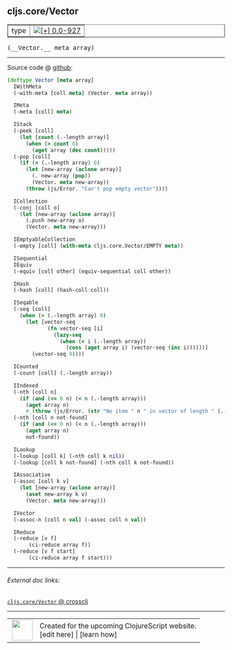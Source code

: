 ## cljs.core/Vector



 <table border="1">
<tr>
<td>type</td>
<td><a href="https://github.com/cljsinfo/cljs-api-docs/tree/0.0-927"><img valign="middle" alt="[+] 0.0-927" title="Added in 0.0-927" src="https://img.shields.io/badge/+-0.0--927-lightgrey.svg"></a> </td>
</tr>
</table>


 <samp>
(__Vector.__ meta array)<br>
</samp>

---







Source code @ [github](https://github.com/clojure/clojurescript/blob/r927/src/cljs/cljs/core.cljs#L1895-L1970):

```clj
(deftype Vector [meta array]
  IWithMeta
  (-with-meta [coll meta] (Vector. meta array))

  IMeta
  (-meta [coll] meta)

  IStack
  (-peek [coll]
    (let [count (.-length array)]
      (when (> count 0)
        (aget array (dec count)))))
  (-pop [coll]
    (if (> (.-length array) 0)
      (let [new-array (aclone array)]
        (. new-array (pop))
        (Vector. meta new-array))
      (throw (js/Error. "Can't pop empty vector"))))

  ICollection
  (-conj [coll o]
    (let [new-array (aclone array)]
      (.push new-array o)
      (Vector. meta new-array)))

  IEmptyableCollection
  (-empty [coll] (with-meta cljs.core.Vector/EMPTY meta))

  ISequential
  IEquiv
  (-equiv [coll other] (equiv-sequential coll other))

  IHash
  (-hash [coll] (hash-coll coll))

  ISeqable
  (-seq [coll]
    (when (> (.-length array) 0)
      (let [vector-seq
             (fn vector-seq [i]
               (lazy-seq
                 (when (< i (.-length array))
                   (cons (aget array i) (vector-seq (inc i))))))]
        (vector-seq 0))))

  ICounted
  (-count [coll] (.-length array))

  IIndexed
  (-nth [coll n]
    (if (and (<= 0 n) (< n (.-length array)))
      (aget array n)
      #_(throw (js/Error. (str "No item " n " in vector of length " (.-length array))))))
  (-nth [coll n not-found]
    (if (and (<= 0 n) (< n (.-length array)))
      (aget array n)
      not-found))

  ILookup
  (-lookup [coll k] (-nth coll k nil))
  (-lookup [coll k not-found] (-nth coll k not-found))

  IAssociative
  (-assoc [coll k v]
    (let [new-array (aclone array)]
      (aset new-array k v)
      (Vector. meta new-array)))

  IVector
  (-assoc-n [coll n val] (-assoc coll n val))

  IReduce
  (-reduce [v f]
	   (ci-reduce array f))
  (-reduce [v f start]
	   (ci-reduce array f start)))
```

<!--
Repo - tag - source tree - lines:

 <pre>
clojurescript @ r927
└── src
    └── cljs
        └── cljs
            └── <ins>[core.cljs:1895-1970](https://github.com/clojure/clojurescript/blob/r927/src/cljs/cljs/core.cljs#L1895-L1970)</ins>
</pre>

-->

---



###### External doc links:

[`cljs.core/Vector` @ crossclj](http://crossclj.info/fun/cljs.core.cljs/Vector.html)<br>

---

 <table>
<tr><td>
<img valign="middle" align="right" width="48px" src="http://i.imgur.com/Hi20huC.png">
</td><td>
Created for the upcoming ClojureScript website.<br>
[edit here] | [learn how]
</td></tr></table>

[edit here]:https://github.com/cljsinfo/cljs-api-docs/blob/master/cljsdoc/cljs.core_Vector.cljsdoc
[learn how]:https://github.com/cljsinfo/cljs-api-docs/wiki/cljsdoc-files

<!--

This information was too distracting to show to readers, but I'll leave it
commented here since it is helpful to:

- pretty-print the data used to generate this document
- and show how to retrieve that data



The API data for this symbol:

```clj
{:ns "cljs.core",
 :name "Vector",
 :type "type",
 :signature ["[meta array]"],
 :source {:code "(deftype Vector [meta array]\n  IWithMeta\n  (-with-meta [coll meta] (Vector. meta array))\n\n  IMeta\n  (-meta [coll] meta)\n\n  IStack\n  (-peek [coll]\n    (let [count (.-length array)]\n      (when (> count 0)\n        (aget array (dec count)))))\n  (-pop [coll]\n    (if (> (.-length array) 0)\n      (let [new-array (aclone array)]\n        (. new-array (pop))\n        (Vector. meta new-array))\n      (throw (js/Error. \"Can't pop empty vector\"))))\n\n  ICollection\n  (-conj [coll o]\n    (let [new-array (aclone array)]\n      (.push new-array o)\n      (Vector. meta new-array)))\n\n  IEmptyableCollection\n  (-empty [coll] (with-meta cljs.core.Vector/EMPTY meta))\n\n  ISequential\n  IEquiv\n  (-equiv [coll other] (equiv-sequential coll other))\n\n  IHash\n  (-hash [coll] (hash-coll coll))\n\n  ISeqable\n  (-seq [coll]\n    (when (> (.-length array) 0)\n      (let [vector-seq\n             (fn vector-seq [i]\n               (lazy-seq\n                 (when (< i (.-length array))\n                   (cons (aget array i) (vector-seq (inc i))))))]\n        (vector-seq 0))))\n\n  ICounted\n  (-count [coll] (.-length array))\n\n  IIndexed\n  (-nth [coll n]\n    (if (and (<= 0 n) (< n (.-length array)))\n      (aget array n)\n      #_(throw (js/Error. (str \"No item \" n \" in vector of length \" (.-length array))))))\n  (-nth [coll n not-found]\n    (if (and (<= 0 n) (< n (.-length array)))\n      (aget array n)\n      not-found))\n\n  ILookup\n  (-lookup [coll k] (-nth coll k nil))\n  (-lookup [coll k not-found] (-nth coll k not-found))\n\n  IAssociative\n  (-assoc [coll k v]\n    (let [new-array (aclone array)]\n      (aset new-array k v)\n      (Vector. meta new-array)))\n\n  IVector\n  (-assoc-n [coll n val] (-assoc coll n val))\n\n  IReduce\n  (-reduce [v f]\n\t   (ci-reduce array f))\n  (-reduce [v f start]\n\t   (ci-reduce array f start)))",
          :title "Source code",
          :repo "clojurescript",
          :tag "r927",
          :filename "src/cljs/cljs/core.cljs",
          :lines [1895 1970]},
 :full-name "cljs.core/Vector",
 :full-name-encode "cljs.core_Vector",
 :history [["+" "0.0-927"]]}

```

Retrieve the API data for this symbol:

```clj
;; from Clojure REPL
(require '[clojure.edn :as edn])
(-> (slurp "https://raw.githubusercontent.com/cljsinfo/cljs-api-docs/catalog/cljs-api.edn")
    (edn/read-string)
    (get-in [:symbols "cljs.core/Vector"]))
```

-->
